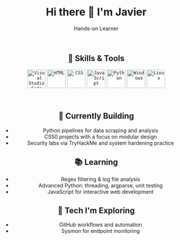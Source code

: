 <div align="center">
  <h1>Hi there 👋 I'm Javier</h1>
  <p>Hands-on Learner</p>

  <br/>

  <h2>🧠 Skills & Tools</h2>
  <p>
    <code><img width="50" src="https://raw.githubusercontent.com/marwin1991/profile-technology-icons/refs/heads/main/icons/visual_studio_code.png" alt="Visual Studio Code" title="Visual Studio Code"/></code>
    <code><img width="50" src="https://raw.githubusercontent.com/marwin1991/profile-technology-icons/refs/heads/main/icons/html.png" alt="HTML" title="HTML"/></code>
    <code><img width="50" src="https://raw.githubusercontent.com/marwin1991/profile-technology-icons/refs/heads/main/icons/css.png" alt="CSS" title="CSS"/></code>
    <code><img width="50" src="https://raw.githubusercontent.com/marwin1991/profile-technology-icons/refs/heads/main/icons/javascript.png" alt="JavaScript" title="JavaScript"/></code>
    <code><img width="50" src="https://raw.githubusercontent.com/marwin1991/profile-technology-icons/refs/heads/main/icons/python.png" alt="Python" title="Python"/></code>
    <code><img width="50" src="https://raw.githubusercontent.com/marwin1991/profile-technology-icons/refs/heads/main/icons/windows.png" alt="Windows" title="Windows"/></code>
    <code><img width="50" src="https://raw.githubusercontent.com/marwin1991/profile-technology-icons/refs/heads/main/icons/linux.png" alt="Linux" title="Linux"/></code>
  </p>

  <br/>

  <h2>🚀 Currently Building</h2>
  <ul>
    <li>Python pipelines for data scraping and analysis</li>
    <li>CS50 projects with a focus on modular design</li>
    <li>Security labs via TryHackMe and system hardening practice</li>
  </ul>

  <h2>📚 Learning</h2>
  <ul>
    <li>Regex filtering & log file analysis</li>
    <li>Advanced Python: threading, argparse, unit testing</li>
    <li>JavaScript for interactive web development</li>
  </ul>

  <h2>🧰 Tech I'm Exploring</h2>
  <ul>
    <li>GitHub workflows and automation</li>
    <li>Sysmon for endpoint monitoring</li>
  </ul>
</div>
